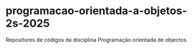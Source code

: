 # programacao-orientada-a-objetos-2s-2025
Repositores de códigos da disciplina Programação orientada de objectos 
